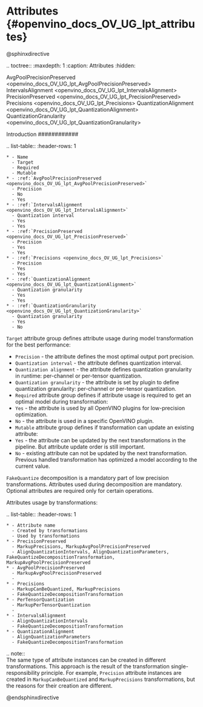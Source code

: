 # Attributes {#openvino_docs_OV_UG_lpt_attributes}

@sphinxdirective

.. toctree::
   :maxdepth: 1
   :caption: Attributes
   :hidden:

   AvgPoolPrecisionPreserved <openvino_docs_OV_UG_lpt_AvgPoolPrecisionPreserved>
   IntervalsAlignment <openvino_docs_OV_UG_lpt_IntervalsAlignment>   
   PrecisionPreserved <openvino_docs_OV_UG_lpt_PrecisionPreserved>
   Precisions <openvino_docs_OV_UG_lpt_Precisions>
   QuantizationAlignment <openvino_docs_OV_UG_lpt_QuantizationAlignment>
   QuantizationGranularity <openvino_docs_OV_UG_lpt_QuantizationGranularity>

Introduction
############

.. list-table::
    :header-rows: 1

    * - Name
      - Target
      - Required
      - Mutable
    * - :ref:`AvgPoolPrecisionPreserved <openvino_docs_OV_UG_lpt_AvgPoolPrecisionPreserved>`
      - Precision
      - No
      - Yes
    * - :ref:`IntervalsAlignment <openvino_docs_OV_UG_lpt_IntervalsAlignment>`
      - Quantization interval
      - Yes
      - Yes
    * - :ref:`PrecisionPreserved <openvino_docs_OV_UG_lpt_PrecisionPreserved>`
      - Precision
      - Yes
      - Yes
    * - :ref:`Precisions <openvino_docs_OV_UG_lpt_Precisions>`
      - Precision
      - Yes
      - Yes
    * - :ref:`QuantizationAlignment <openvino_docs_OV_UG_lpt_QuantizationAlignment>`
      - Quantization granularity
      - Yes
      - Yes
    * - :ref:`QuantizationGranularity <openvino_docs_OV_UG_lpt_QuantizationGranularity>`
      - Quantization granularity
      - Yes
      - No 
      
``Target`` attribute group defines attribute usage during model transformation for the best performance:

* ``Precision`` - the attribute defines the most optimal output port precision.
* ``Quantization interval`` - the attribute defines quantization interval.
* ``Quantization alignment`` - the attribute defines quantization granularity in runtime: per-channel or per-tensor quantization.
* ``Quantization granularity`` - the attribute is set by plugin to define quantization granularity: per-channel or per-tensor quantization.
* ``Required`` attribute group defines if attribute usage is required to get an optimal model during transformation:
* ``Yes`` - the attribute is used by all OpenVINO plugins for low-precision optimization.
* ``No`` - the attribute is used in a specific OpenVINO plugin.
* ``Mutable`` attribute group defines if transformation can update an existing attribute:
* ``Yes`` - the attribute can be updated by the next transformations in the pipeline. But attribute update order is still important.
* ``No`` - existing attribute can not be updated by the next transformation. Previous handled transformation has optimized a model according to the current value.

``FakeQuantize`` decomposition is a mandatory part of low precision transformations. Attributes used during decomposition are mandatory. Optional attributes are required only for certain operations.

Attributes usage by transformations:

.. list-table::
    :header-rows: 1

    * - Attribute name
      - Created by transformations
      - Used by transformations
    * - PrecisionPreserved
      - MarkupPrecisions, MarkupAvgPoolPrecisionPreserved
      - AlignQuantizationIntervals, AlignQuantizationParameters, FakeQuantizeDecompositionTransformation, MarkupAvgPoolPrecisionPreserved
    * - AvgPoolPrecisionPreserved
      - MarkupAvgPoolPrecisionPreserved
      - 
    * - Precisions
      - MarkupCanBeQuantized, MarkupPrecisions
      - FakeQuantizeDecompositionTransformation
    * - PerTensorQuantization
      - MarkupPerTensorQuantization
      - 
    * - IntervalsAlignment
      - AlignQuantizationIntervals
      - FakeQuantizeDecompositionTransformation
    * - QuantizationAlignment
      - AlignQuantizationParameters
      - FakeQuantizeDecompositionTransformation

.. note::                                                                     
   The same type of attribute instances can be created in different transformations. This approach is the result of the transformation single-responsibility principle. For example, ``Precision`` attribute instances are created in ``MarkupCanBeQuantized`` and ``MarkupPrecisions`` transformations, but the reasons for their creation are different.

@endsphinxdirective

